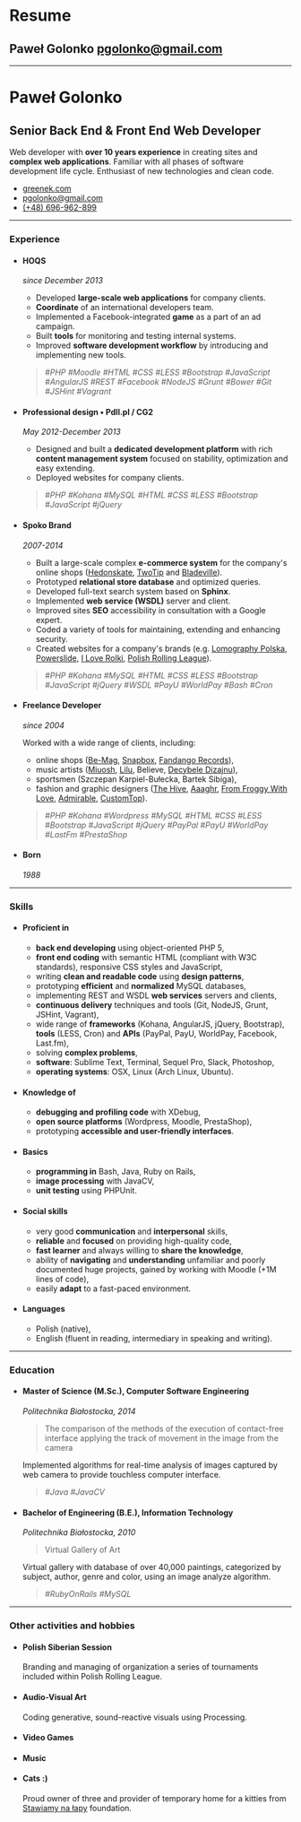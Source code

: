 # Resume
## Paweł Golonko <pgolonko@gmail.com>

***

# Paweł Golonko
## Senior Back End & Front End Web Developer

Web developer with **over 10 years experience** in creating sites and **complex web applications**. Familiar with all phases of software development life cycle. Enthusiast of new technologies and clean code.

+ <span class="icon home">[greenek.com](http://greenek.com)</span>
+ <span class="icon email">[pgolonko@gmail.com](mailto:pgolonko@gmail.com)</span>
+ <span class="icon phone">[(+48) 696-962-899](tel:48696962899)</span>

***

### Experience

+ #### HOQS
  _since December 2013_

  - Developed __large-scale web applications__ for company clients.
  - __Coordinate__ of an international developers team.
  - Implemented a Facebook-integrated __game__ as a part of an ad campaign.
  - Built __tools__ for monitoring and testing internal systems.
  - Improved __software development workflow__ by introducing and implementing new tools.

  > *#PHP* *#Moodle* *#HTML* *#CSS* *#LESS* *#Bootstrap* *#JavaScript* *#AngularJS* *#REST* *#Facebook* *#NodeJS* *#Grunt* *#Bower* *#Git* *#JSHint* *#Vagrant*

+ #### Professional design • Pdll.pl / CG2
  _May 2012-December 2013_

  - Designed and built a __dedicated development platform__ with rich __content management system__ focused on stability, optimization and easy extending.
  - Deployed websites for company clients.

  > *#PHP* *#Kohana* *#MySQL* *#HTML* *#CSS* *#LESS* *#Bootstrap* *#JavaScript* *#jQuery*

+ #### Spoko Brand
  _2007-2014_

  - Built a large-scale complex __e-commerce system__ for the company's online shops ([Hedonskate](http://hedonskate.com), [TwoTip](http://twotip.com) and [Bladeville](http://bladeville.pl)).
  - Prototyped __relational store database__ and optimized queries.
  - Developed full-text search system based on __Sphinx__.
  - Implemented __web service (WSDL)__ server and client.
  - Improved sites __SEO__ accessibility in consultation with a Google expert.
  - Coded a variety of tools for maintaining, extending and enhancing security.
  - Created websites for a company's brands (e.g. [Lomography Polska](http://lomografia.pl), [Powerslide](http://powerslide.pl), [I Love Rolki](http://iloverolki.pl), [Polish Rolling League](http://polishrollingleague.pl)).

  > *#PHP* *#Kohana* *#MySQL* *#HTML* *#CSS* *#LESS* *#Bootstrap* *#JavaScript* *#jQuery* *#WSDL* *#PayU* *#WorldPay* *#Bash* *#Cron*

+ #### Freelance Developer
  _since 2004_

  Worked with a wide range of clients, including:

  - online shops ([Be-Mag](https://shop.be-mag.com), [Snapbox](http://snapbox.pl), [Fandango Records](http://sklep.fandangorecords.com)),
  - music artists ([Miuosh](http://sklep.fandangorecords.com), [Lilu](http://palszesc.com), Believe, [Decybele Dizajnu](http://decybeledizajnu.com)),
  - sportsmen (Szczepan Karpiel-Bułecka, Bartek Sibiga),
  - fashion and graphic designers ([The Hive](http://shop.thehiveclothing.eu), [Aaaghr](http://aaaghr.com), [From Froggy With Love](http://www.fromfroggywithlove.com), [Admirable](http://admirable.co), [CustomTop](http://customtop.eu)).

  > *#PHP* *#Kohana* *#Wordpress* *#MySQL* *#HTML* *#CSS* *#LESS* *#Bootstrap* *#JavaScript* *#jQuery* *#PayPal* *#PayU* *#WorldPay* *#LastFm* *#PrestaShop*

+ #### Born
  _1988_

***

### Skills

+ #### Proficient in

  - __back end developing__ using object-oriented PHP 5,
  - __front end coding__ with semantic HTML (compliant with W3C standards), responsive CSS styles and JavaScript,
  - writing __clean and readable code__ using __design patterns__,
  - prototyping __efficient__ and __normalized__ MySQL databases,
  - implementing REST and WSDL __web services__ servers and clients,
  - __continuous delivery__ techniques and tools (Git, NodeJS, Grunt, JSHint, Vagrant),
  - wide range of __frameworks__ (Kohana, AngularJS, jQuery, Bootstrap), __tools__ (LESS, Cron) and __APIs__ (PayPal, PayU, WorldPay, Facebook, Last.fm),
  - solving __complex problems__,
  - __software__: Sublime Text, Terminal, Sequel Pro, Slack, Photoshop,
  - __operating systems__: OSX, Linux (Arch Linux, Ubuntu).

+ #### Knowledge of

  - __debugging and profiling code__ with XDebug,
  - __open source platforms__ (Wordpress, Moodle, PrestaShop),
  - prototyping __accessible and user-friendly interfaces__.

+ #### Basics

  - __programming in__ Bash, Java, Ruby on Rails,
  - __image processing__ with JavaCV,
  - __unit testing__ using PHPUnit.

+ #### Social skills

  - very good __communication__ and __interpersonal__ skills,
  - __reliable__ and __focused__ on providing high-quality code,
  - __fast learner__ and always willing to __share the knowledge__,
  - ability of __navigating__ and __understanding__ unfamiliar and poorly documented huge projects, gained by working with Moodle (+1M lines of code),
  - easily __adapt__ to a fast-paced environment.

+ #### Languages

  - Polish (native),
  - English (fluent in reading, intermediary in speaking and writing).

***

### Education

+ #### Master of Science (M.Sc.), Computer Software Engineering
  _Politechnika Białostocka, 2014_

  > The comparison of the methods of the execution of contact-free interface applying the track of movement in the image from the camera

  Implemented algorithms for real-time analysis of images captured by web camera to provide touchless computer interface.

  > *#Java* *#JavaCV*

+ #### Bachelor of Engineering (B.E.), Information Technology
  _Politechnika Białostocka, 2010_

  > Virtual Gallery of Art

  Virtual gallery with database of over 40,000 paintings, categorized by subject, author, genre and color, using an image analyze algorithm.

  > *#RubyOnRails* *#MySQL*

***

### Other activities and hobbies

+ #### Polish Siberian Session

  Branding and managing of organization a series of tournaments included within Polish Rolling League.

+ #### Audio-Visual Art

  Coding generative, sound-reactive visuals using Processing.

+ #### Video Games

+ #### Music

+ #### Cats :)

  Proud owner of three and provider of temporary home for a kitties from [Stawiamy na łapy](https://www.facebook.com/stawiamynalapy) foundation.
